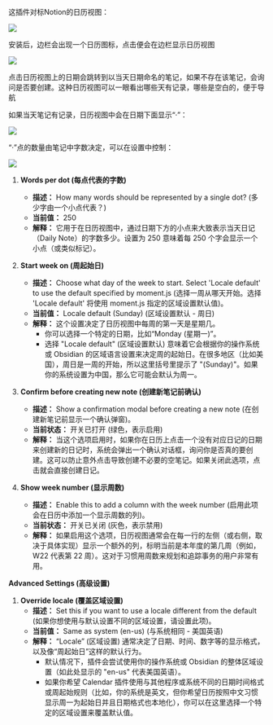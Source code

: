 这插件对标Notion的日历视图：

![](https://img.aiexplorernote.com/obsidian-plugin/notion-calendar-view.jpg)

安装后，边栏会出现一个日历图标，点击便会在边栏显示日历视图

![](https://img.aiexplorernote.com/obsidian-plugin/calendat-view-in-obsdian-sidebar.jpg)

点击日历视图上的日期会跳转到以当天日期命名的笔记，如果不存在该笔记，会询问是否要创建。这种日历视图可以一眼看出哪些天有记录，哪些是空白的，便于导航

如果当天笔记有记录，日历视图中会在日期下面显示“·”：

![](https://img.aiexplorernote.com/obsidian-plugin/dot-in-calendat-view.jpg)

“·”点的数量由笔记中字数决定，可以在设置中控制：

![](https://img.aiexplorernote.com/obsidian-plugin/calendar-settings.jpg)

1. **Words per dot (每点代表的字数)**
    
    - **描述：** How many words should be represented by a single dot? (多少字由一个小点代表？)
    - **当前值：** 250
    - **解释：** 它用于在日历视图中，通过日期下方的小点来大致表示当天日记（Daily Note）的字数多少。设置为 250 意味着每 250 个字会显示一个小点（或类似标记）。
2. **Start week on (周起始日)**
    
    - **描述：** Choose what day of the week to start. Select 'Locale default' to use the default specified by moment.js (选择一周从哪天开始。选择 'Locale default' 将使用 moment.js 指定的区域设置默认值)。
    - **当前值：** Locale default (Sunday) (区域设置默认 - 周日)
    - **解释：** 这个设置决定了日历视图中每周的第一天是星期几。
        - 你可以选择一个特定的日期，比如“Monday (星期一)”。
        - 选择 "Locale default" (区域设置默认) 意味着它会根据你的操作系统或 Obsidian 的区域语言设置来决定周的起始日。在很多地区（比如美国），周日是一周的开始，所以这里括号里提示了 "(Sunday)"。如果你的系统设置为中国，那么它可能会默认为周一。
3. **Confirm before creating new note (创建新笔记前确认)**
    
    - **描述：** Show a confirmation modal before creating a new note (在创建新笔记前显示一个确认弹窗)。
    - **当前状态：** 开关已打开 (绿色，表示启用)
    - **解释：** 当这个选项启用时，如果你在日历上点击一个没有对应日记的日期来创建新的日记时，系统会弹出一个确认对话框，询问你是否真的要创建。这可以防止意外点击导致创建不必要的空笔记。如果关闭此选项，点击就会直接创建日记。
4. **Show week number (显示周数)**
    
    - **描述：** Enable this to add a column with the week number (启用此项会在日历中添加一个显示周数的列)。
    - **当前状态：** 开关已关闭 (灰色，表示禁用)
    - **解释：** 如果启用这个选项，日历视图通常会在每一行的左侧（或右侧，取决于具体实现）显示一个额外的列，标明当前是本年度的第几周（例如，W22 代表第 22 周）。这对于习惯用周数来规划和追踪事务的用户非常有用。

**Advanced Settings (高级设置)**

1. **Override locale (覆盖区域设置)**
    - **描述：** Set this if you want to use a locale different from the default (如果你想使用与默认设置不同的区域设置，请设置此项)。
    - **当前值：** Same as system (en-us) (与系统相同 - 美国英语)
    - **解释：** “Locale” (区域设置) 通常决定了日期、时间、数字等的显示格式，以及像“周起始日”这样的默认行为。
        - 默认情况下，插件会尝试使用你的操作系统或 Obsidian 的整体区域设置（如此处显示的 "en-us" 代表美国英语）。
        - 如果你希望 Calendar 插件使用与其他程序或系统不同的日期时间格式或周起始规则（比如，你的系统是英文，但你希望日历按照中文习惯显示周一为起始日并且日期格式也本地化），你可以在这里选择一个特定的区域设置来覆盖默认值。

